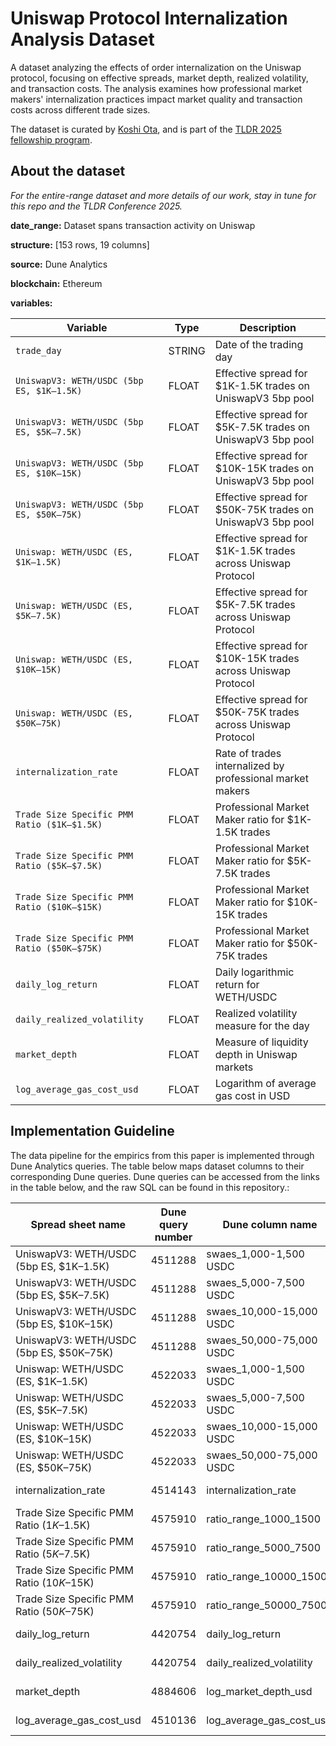 # Uniswap Protocol Internalization Analysis Dataset

A dataset analyzing the effects of order internalization on the Uniswap protocol, focusing on effective spreads, market depth, realized volatility, and transaction costs. The analysis examines how professional market makers' internalization practices impact market quality and transaction costs across different trade sizes.

The dataset is curated by [Koshi Ota](https://github.com/username-placeholder), and is part of the [TLDR 2025 fellowship program](https://www.thelatestindefi.org/fellowships).

## About the dataset
*For the entire-range dataset and more details of our work, stay in tune for this repo and the TLDR Conference 2025.*

**date_range:** Dataset spans transaction activity on Uniswap

**structure:** [153 rows, 19 columns]

**source:** Dune Analytics

**blockchain:** Ethereum

**variables:**

| Variable | Type | Description |
| ----------------------- | -------- | ------------------------------------------------------------ |
| `trade_day` | STRING | Date of the trading day |
| `UniswapV3: WETH/USDC (5bp ES, $1K–1.5K)` | FLOAT | Effective spread for $1K-1.5K trades on UniswapV3 5bp pool |
| `UniswapV3: WETH/USDC (5bp ES, $5K–7.5K)` | FLOAT | Effective spread for $5K-7.5K trades on UniswapV3 5bp pool |
| `UniswapV3: WETH/USDC (5bp ES, $10K–15K)` | FLOAT | Effective spread for $10K-15K trades on UniswapV3 5bp pool |
| `UniswapV3: WETH/USDC (5bp ES, $50K–75K)` | FLOAT | Effective spread for $50K-75K trades on UniswapV3 5bp pool |
| `Uniswap: WETH/USDC (ES, $1K–1.5K)` | FLOAT | Effective spread for $1K-1.5K trades across Uniswap Protocol |
| `Uniswap: WETH/USDC (ES, $5K–7.5K)` | FLOAT | Effective spread for $5K-7.5K trades across Uniswap Protocol |
| `Uniswap: WETH/USDC (ES, $10K–15K)` | FLOAT | Effective spread for $10K-15K trades across Uniswap Protocol |
| `Uniswap: WETH/USDC (ES, $50K–75K)` | FLOAT | Effective spread for $50K-75K trades across Uniswap Protocol |
| `internalization_rate` | FLOAT | Rate of trades internalized by professional market makers |
| `Trade Size Specific PMM Ratio ($1K–$1.5K)` | FLOAT | Professional Market Maker ratio for $1K-1.5K trades |
| `Trade Size Specific PMM Ratio ($5K–$7.5K)` | FLOAT | Professional Market Maker ratio for $5K-7.5K trades |
| `Trade Size Specific PMM Ratio ($10K–$15K)` | FLOAT | Professional Market Maker ratio for $10K-15K trades |
| `Trade Size Specific PMM Ratio ($50K–$75K)` | FLOAT | Professional Market Maker ratio for $50K-75K trades |
| `daily_log_return` | FLOAT | Daily logarithmic return for WETH/USDC |
| `daily_realized_volatility` | FLOAT | Realized volatility measure for the day |
| `market_depth` | FLOAT | Measure of liquidity depth in Uniswap markets |
| `log_average_gas_cost_usd` | FLOAT | Logarithm of average gas cost in USD |

## Implementation Guideline

The data pipeline for the empirics from this paper is implemented through Dune Analytics queries. The table below maps dataset columns to their corresponding Dune queries. Dune queries can be accessed from the links in the table below, and the raw SQL can be found in this repository.:

| Spread sheet name | Dune query number | Dune column name | Dune link |
|-------------------|-------------------|------------------|-----------|
| UniswapV3: WETH/USDC (5bp ES, $1K–1.5K) | 4511288 | swaes_1,000-1,500 USDC | [https://dune.com/queries/4511288](https://dune.com/queries/4511288) |
| UniswapV3: WETH/USDC (5bp ES, $5K–7.5K) | 4511288 | swaes_5,000-7,500 USDC | [https://dune.com/queries/4511288](https://dune.com/queries/4511288) |
| UniswapV3: WETH/USDC (5bp ES, $10K–15K) | 4511288 | swaes_10,000-15,000 USDC | [https://dune.com/queries/4511288](https://dune.com/queries/4511288) |
| UniswapV3: WETH/USDC (5bp ES, $50K–75K) | 4511288 | swaes_50,000-75,000 USDC | [https://dune.com/queries/4511288](https://dune.com/queries/4511288) |
| Uniswap: WETH/USDC (ES, $1K–1.5K) | 4522033 | swaes_1,000-1,500 USDC | [https://dune.com/queries/4522033](https://dune.com/queries/4522033) |
| Uniswap: WETH/USDC (ES, $5K–7.5K) | 4522033 | swaes_5,000-7,500 USDC | [https://dune.com/queries/4522033](https://dune.com/queries/4522033) |
| Uniswap: WETH/USDC (ES, $10K–15K) | 4522033 | swaes_10,000-15,000 USDC | [https://dune.com/queries/4522033](https://dune.com/queries/4522033) |
| Uniswap: WETH/USDC (ES, $50K–75K) | 4522033 | swaes_50,000-75,000 USDC | [https://dune.com/queries/4522033](https://dune.com/queries/4522033) |
| internalization_rate | 4514143 | internalization_rate | [https://dune.com/queries/4514143](https://dune.com/queries/4514143) |
| Trade Size Specific PMM Ratio ($1K–$1.5K) | 4575910 | ratio_range_1000_1500 | [https://dune.com/queries/4575910](https://dune.com/queries/4575910) |
| Trade Size Specific PMM Ratio ($5K–$7.5K) | 4575910 | ratio_range_5000_7500 | [https://dune.com/queries/4575910](https://dune.com/queries/4575910) |
| Trade Size Specific PMM Ratio ($10K–$15K) | 4575910 | ratio_range_10000_15000 | [https://dune.com/queries/4575910](https://dune.com/queries/4575910) |
| Trade Size Specific PMM Ratio ($50K–$75K) | 4575910 | ratio_range_50000_75000 | [https://dune.com/queries/4575910](https://dune.com/queries/4575910) |
| daily_log_return | 4420754 | daily_log_return | [https://dune.com/queries/4420754](https://dune.com/queries/4420754) |
| daily_realized_volatility | 4420754 | daily_realized_volatility | [https://dune.com/queries/4420754](https://dune.com/queries/4420754) |
| market_depth | 4884606 | log_market_depth_usd | [https://dune.com/queries/4884606](https://dune.com/queries/4884606) |
| log_average_gas_cost_usd | 4510136 | log_average_gas_cost_usd | [https://dune.com/queries/4510136](https://dune.com/queries/4510136) |
